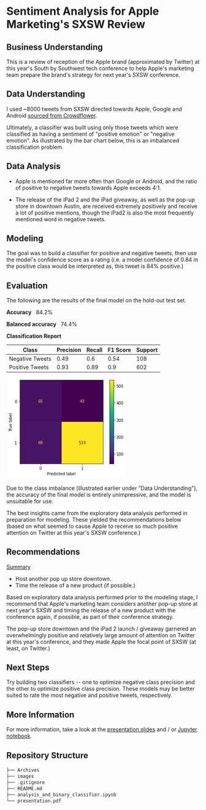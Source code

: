 # Sentiment Analysis for Apple Marketing's SXSW Review

## Business Understanding

This is a review of reception of the Apple brand (approximated by Twitter) at this year's South by Southwest tech conference to help Apple's marketing team prepare the brand's strategy for next year's SXSW conference.

## Data Understanding

I used ~8000 tweets from SXSW directed towards Apple, Google and Android <a href="https://data.world/crowdflower/brands-and-product-emotions" target="_blank">sourced from Crowdflower</a>.

Ultimately, a classifier was built using only those tweets which were classified as having a sentiment of "positive emotion" or "negative emotion". As illustrated by the bar chart below, this is an imbalanced classification problem.

## Data Analysis

- Apple is mentioned far more often than Google or Android, and the ratio of positive to negative tweets towards Apple exceeds 4:1.

- The release of the iPad 2 and the iPad giveaway, as well as the pop-up store in downtown Austin, are received extremely positively and receive a lot of positive mentions, though the iPad2 is also the most frequently mentioned word in negative tweets.

## Modeling

The goal was to build a classifier for positive and negative tweets, then use the model's confidence score as a rating (i.e. a model confidence of 0.84 in the positive class would be interpreted as, this tweet is 84% positive.)

## Evaluation

The following are the results of the final model on the hold-out test set.

**Accuracy** &nbsp; 84.2%

**Balanced accuracy** &nbsp; 74.4%

**Classification Report**

| Class | Precision | Recall | F1 Score | Support |
| --- | --- | --- | --- | --- |
| Negative Tweets | 0.49 | 0.6 | 0.54 | 108 |
| Positive Tweets | 0.93 | 0.89 | 0.9 | 602 |

![Confusion Matrix Showing Model Performance on Hold-Out Test Set](images/confusion_matrix.jpg)

Due to the class imbalance (illustrated earlier under "Data Understanding"), the accuracy of the final model is entirely unimpressive, and the model is unsuitable for use.

The best insights came from the exploratory data analysis performed in preparation for modeling. These yielded the recommendations below (based on what seemed to cause Apple to receive so much positive attention on Twitter at this year's SXSW conference.)

## Recommendations

<u>Summary</u>

- Host another pop up store downtown.
- Time the release of a new product (if possible.)

Based on exploratory data analysis performed prior to the modeling stage, I recommend that Apple's marketing team considers another pop-up store at next year's SXSW and timing the release of a new product with the conference again, if possible, as part of their conference strategy.
 
The pop-up store downtown and the iPad 2 launch / giveaway garnered an overwhelmingly positive and relatively large amount of attention on Twitter at this year's conference, and they made Apple the focal point of SXSW (at least, on Twitter.)

## Next Steps

Try building two classifiers -- one to optimize negative class precision and the other to optimize positive class precision. These models may be better suited to rate the most negative and positive tweets, respectively.

## More Information

For more information, take a look at the [presentation slides](presentation.pdf) and / or [Jupyter notebook](analysis_and_binary_classifier.ipynb).

## Repository Structure

```
├── Archives
├── images
├── .gitignore
├── README.md
├── analysis_and_binary_classifier.ipynb
└── presentation.pdf
```
